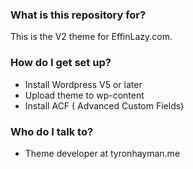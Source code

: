 ### What is this repository for? ###

This is the V2 theme for EffinLazy.com.

### How do I get set up? ###

* Install Wordpress V5 or later
* Upload theme to wp-content
* Install ACF ( Advanced Custom Fields)

### Who do I talk to? ###

* Theme developer at tyronhayman.me

